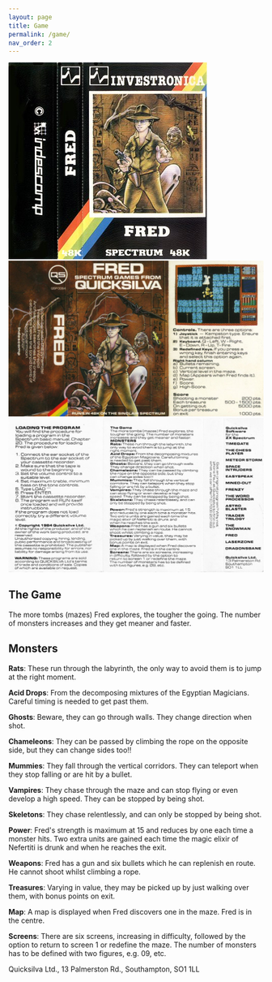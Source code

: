 ```yaml
---
layout: page
title: Game
permalink: /game/
nav_order: 2
---
```


![Fred - Tape inlay - Investronica](/assets/images/tape_inlay-fred-investronica.jpg)
![Fred - Tape inlay - Quicksilva (front)](/assets/images/tape_inlay-fred-quicksilva-front.jpg)
![Fred - Tape inlay - Quicksilva (back)](/assets/images/tape_inlay-fred-quicksilva-back.jpg)

The Game
--------
The more tombs (mazes) Fred explores, the tougher the going. The number of
monsters increases and they get meaner and faster.

Monsters
--------

**Rats**: These run through the labyrinth, the only way to avoid them is to jump
at the right moment.

**Acid Drops**: From the decomposing mixtures of the Egyptian Magicians.
Careful timing is needed to get past them.

**Ghosts**: Beware, they can go through walls. They change direction when shot.

**Chameleons**: They can be passed by climbing the rope on the opposite side, but
they can change sides too!!

**Mummies**: They fall through the vertical corridors. They can teleport when
they stop falling or are hit by a bullet.

**Vampires**: They chase through the maze and can stop flying or even develop a
high speed. They can be stopped by being shot.

**Skeletons**: They chase relentlessly, and can only be stopped by being shot.


**Power**: Fred's strength is maximum at 15 and reduces by one each time a
monster hits. Two extra units are gained each time the magic elixir of
Nefertiti is drunk and when he reaches the exit.

**Weapons**: Fred has a gun and six bullets which he can replenish en route. He
cannot shoot whilst climbing a rope.

**Treasures**: Varying in value, they may be picked up by just walking over them,
with bonus points on exit.

**Map**: A map is displayed when Fred discovers one in the maze. Fred is in the
centre.

**Screens**: There are six screens, increasing in difficulty, followed by the
option to return to screen 1 or redefine the maze. The number of monsters
has to be defined with two figures, e.g. 09, etc.

Quicksilva Ltd., 13 Palmerston Rd., Southampton, SO1 1LL
